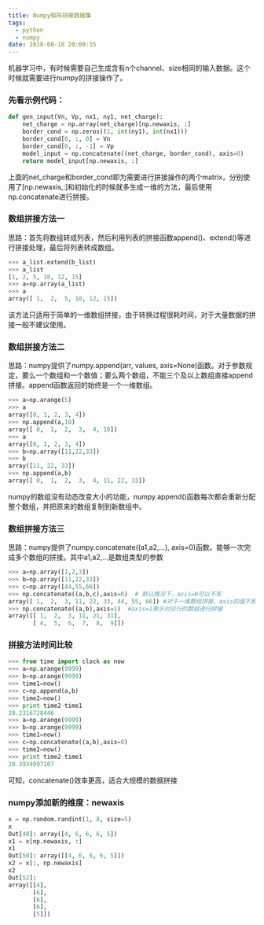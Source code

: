 ```yaml
---
title: Numpy矩阵拼接数据集
tags:
  - python
  - numpy
date: 2018-08-18 20:09:15
---
```



机器学习中，有时候需要自己生成含有n个channel、size相同的输入数据。这个时候就需要进行numpy的拼接操作了。

### 先看示例代码：

```python
def gen_input(Vn, Vp, nx1, ny1, net_charge):
    net_charge = np.array(net_charge)[np.newaxis, :]
    border_cond = np.zeros((1, int(ny1), int(nx1)))
    border_cond[0, :, 0] = Vn
    border_cond[0, :, -1] = Vp
    model_input = np.concatenate((net_charge, border_cond), axis=0)
    return model_input[np.newaxis, :]
```

上面的net_charge和border_cond即为需要进行拼接操作的两个matrix，分别使用了[np.newaxis,:]和初始化的时候就多生成一维的方法，最后使用np.concatenate进行拼接。

### 数组拼接方法一

思路：首先将数组转成列表，然后利用列表的拼接函数append()、extend()等进行拼接处理，最后将列表转成数组。

```python
>>> a_list.extend(b_list)
>>> a_list
[1, 2, 5, 10, 12, 15]
>>> a=np.array(a_list)
>>> a
array([ 1,  2,  5, 10, 12, 15])
```

该方法只适用于简单的一维数组拼接，由于转换过程很耗时间，对于大量数据的拼接一般不建议使用。

### 数组拼接方法二

思路：numpy提供了numpy.append(arr, values, axis=None)函数。对于参数规定，要么一个数组和一个数值；要么两个数组，不能三个及以上数组直接append拼接。append函数返回的始终是一个一维数组。

```python
>>> a=np.arange(5)
>>> a
array([0, 1, 2, 3, 4])
>>> np.append(a,10)
array([ 0,  1,  2,  3,  4, 10])
>>> a
array([0, 1, 2, 3, 4])
>>> b=np.array([11,22,33])
>>> b
array([11, 22, 33])
>>> np.append(a,b)
array([ 0,  1,  2,  3,  4, 11, 22, 33]) 
```

numpy的数组没有动态改变大小的功能，numpy.append()函数每次都会重新分配整个数组，并把原来的数组复制到新数组中。 

### 数组拼接方法三

思路：numpy提供了numpy.concatenate((a1,a2,...), axis=0)函数。能够一次完成多个数组的拼接。其中a1,a2,...是数组类型的参数

```python
>>> a=np.array([1,2,3])
>>> b=np.array([11,22,33])
>>> c=np.array([44,55,66])
>>> np.concatenate((a,b,c),axis=0)  # 默认情况下，axis=0可以不写
array([ 1,  2,  3, 11, 22, 33, 44, 55, 66]) #对于一维数组拼接，axis的值不影响最后的结果
>>> np.concatenate((a,b),axis=1)  #axis=1表示对应行的数组进行拼接
array([[ 1,  2,  3, 11, 21, 31],
       [ 4,  5,  6,  7,  8,  9]])
```

### 拼接方法时间比较

```python
>>> from time import clock as now
>>> a=np.arange(9999)
>>> b=np.arange(9999)
>>> time1=now()
>>> c=np.append(a,b)
>>> time2=now()
>>> print time2-time1
28.2316728446
>>> a=np.arange(9999)
>>> b=np.arange(9999)
>>> time1=now()
>>> c=np.concatenate((a,b),axis=0)
>>> time2=now()
>>> print time2-time1
20.3934997107
```

可知，concatenate()效率更高，适合大规模的数据拼接

### numpy添加新的维度：newaxis

```python
x = np.random.randint(1, 8, size=5)
x
Out[48]: array([4, 6, 6, 6, 5])
x1 = x[np.newaxis, :]
x1
Out[50]: array([[4, 6, 6, 6, 5]])
x2 = x[:, np.newaxis]
x2
Out[52]: 
array([[4],
       [6],
       [6],
       [6],
       [5]])
```

